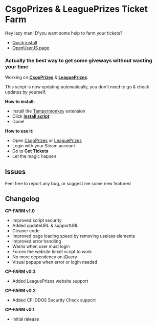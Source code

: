 # CsgoPrizes & LeaguePrizes Ticket Farm
Hey lazy man! D'you want some help to farm your tickets?

- [Quick install](https://github.com/DeathMiner/CsgoPrizes-LeaguePrizes-Ticket-Farm/raw/master/csgoprizes-leagueprizes-ticket-farm.user.js)
- [OpenUserJS page](https://openuserjs.org/scripts/DeathMiner/CsgoPrizes_LeaguePrizes_Ticket_Farm)

### Actually the best way to get some giveways without wasting your time

Working on **[CsgoPrizes](http://csgoprizes.com)** & **[LeaguePrizes](http://leagueprizes.com)**.

This script is now updating automatically, you don't need to go & check updates by yourself.

**How to install:**
- Install the [Tampermonkey](http://tampermonkey.net/) extension
- Click **[Install script](https://github.com/DeathMiner/CsgoPrizes-LeaguePrizes-Ticket-Farm/raw/master/csgoprizes-leagueprizes-ticket-farm.user.js)**
- Done!

**How to use it:**
- Open [CsgoPrizes](http://csgoprizes.com) or [LeaguePrizes](http://leagueprizes.com)
- Login with your Steam account
- Go to **Get Tickets**
- Let the magic happen

## Issues
Feel free to report any bug, or suggest me some new features!

## Changelog

**CP-FARM v1.0**
+ Improved script security
+ Added updateURL & supportURL
+ Cleaner code
+ Improved page loading speed by removing useless elements
+ Improved error handling
+ Warns when user must login
+ Forces the website ticket script to work
+ No more dependency on jQuery
+ Visual popups when error or login needed

**CP-FARM v0.3**
+ Added LeaguePrizes website support

**CP-FARM v0.2**
+ Added CF-DDOS Security Check support

**CP-FARM v0.1**
- Initial release
